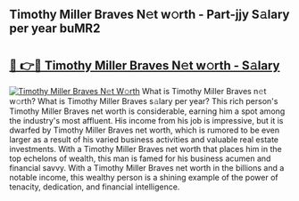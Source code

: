 ## Timothy Miller Braves N𝚎t w𝚘rth - Part-jjy S𝚊lary per year buMR2

# <h2><a href="http://gc0a9q.nevu.top/?p=Timothy+Miller+Braves">🔗 👉🔴 Timothy Miller Braves N𝚎t w𝚘rth - S𝚊lary</a></h2>

[![Timothy Miller Braves N𝚎t W𝚘rth](https://i.imgur.com/Oavwk0R.jpeg)](http://gc0a9q.nevu.top/?p=Timothy+Miller+Braves)
What is Timothy Miller Braves n𝚎t w𝚘rth? What is Timothy Miller Braves s𝚊lary per year?
This rich person's Timothy Miller Braves net worth is considerable, earning him a spot among the industry's most affluent. His income from his job is impressive, but it is dwarfed by Timothy Miller Braves net worth, which is rumored to be even larger as a result of his varied business activities and valuable real estate investments. With a Timothy Miller Braves net worth that places him in the top echelons of wealth, this man is famed for his business acumen and financial savvy. With a Timothy Miller Braves net worth in the billions and a notable income, this wealthy person is a shining example of the power of tenacity, dedication, and financial intelligence.
